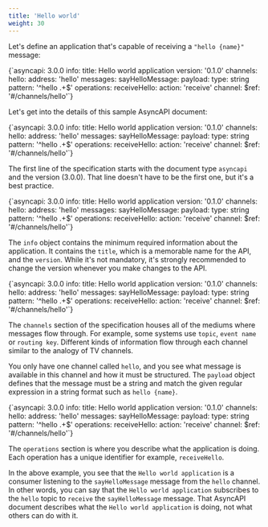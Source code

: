 ```yaml
---
title: 'Hello world'
weight: 30
---
```


Let's define an application that's capable of receiving a `"hello {name}"` message:

<CodeBlock>
{`asyncapi: 3.0.0
info:
  title: Hello world application
  version: '0.1.0'
channels:
  hello:
    address: 'hello'
    messages:
      sayHelloMessage:
        payload:
          type: string
          pattern: '^hello .+$'
operations:
  receiveHello:
    action: 'receive'
    channel:
      $ref: '#/channels/hello'`}
</CodeBlock>

Let's get into the details of this sample AsyncAPI document:

<CodeBlock highlightedLines={[1]}>
{`asyncapi: 3.0.0
info:
  title: Hello world application
  version: '0.1.0'
channels:
  hello:
    address: 'hello'
    messages:
      sayHelloMessage:
        payload:
          type: string
          pattern: '^hello .+$'
operations:
  receiveHello:
    action: 'receive'
    channel:
      $ref: '#/channels/hello'`}
</CodeBlock>

The first line of the specification starts with the document type `asyncapi` and the version (3.0.0). That line doesn't have to be the first one, but it's a best practice.

<CodeBlock highlightedLines={[2,3,4]}>
{`asyncapi: 3.0.0
info:
  title: Hello world application
  version: '0.1.0'
channels:
  hello:
    address: 'hello'
    messages:
      sayHelloMessage:
        payload:
          type: string
          pattern: '^hello .+$'
operations:
  receiveHello:
    action: 'receive'
    channel:
      $ref: '#/channels/hello'`}
</CodeBlock>

The `info` object contains the minimum required information about the application. It contains the `title`, which is a memorable name for the API, and the `version`. While it's not mandatory, it's strongly recommended to change the version whenever you make changes to the API.

<CodeBlock highlightedLines={[5,6,7,8,9,10,11,12]}>
{`asyncapi: 3.0.0
info:
  title: Hello world application
  version: '0.1.0'
channels:
  hello:
    address: 'hello'
    messages:
      sayHelloMessage:
        payload:
          type: string
          pattern: '^hello .+$'
operations:
  receiveHello:
    action: 'receive'
    channel:
      $ref: '#/channels/hello'`}
</CodeBlock>

The `channels` section of the specification houses all of the mediums where messages flow through. For example, some systems use `topic`, `event name` or `routing key`. Different kinds of information flow through each channel similar to the analogy of TV channels.

You only have one channel called `hello`, and you see what message is available in this channel and how it must be structured. The `payload` object defines that the message must be a string and match the given regular expression in a string format such as `hello {name}`.

<CodeBlock highlightedLines={[13,14,15,16,17]}>
{`asyncapi: 3.0.0
info:
  title: Hello world application
  version: '0.1.0'
channels:
  hello:
    address: 'hello'
    messages:
      sayHelloMessage:
        payload:
          type: string
          pattern: '^hello .+$'
operations:
  receiveHello:
    action: 'receive'
    channel:
      $ref: '#/channels/hello'`}
</CodeBlock>

The `operations` section is where you describe what the application is doing. Each operation has a unique identifier for example, `receiveHello`.

In the above example, you see that the `Hello world application` is a consumer listening to the `sayHelloMessage` message from the `hello` channel. In other words, you can say that the `Hello world application` subscribes to the `hello` topic to `receive` the `sayHelloMessage` message. That AsyncAPI document describes what the `Hello world application` is doing, not what others can do with it.
